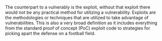 The counterpart to a vulnerably is the exploit, without that exploit there would not be any practical method for utilizing a vulnerability. Exploits are the methodologies or techniques that are utilized to take advantage of vulnerabilities. This is also a very broad definition as it includes everything from the standard proof of concept (PoC) exploit code to strategies for picking apart the defense on a football field.